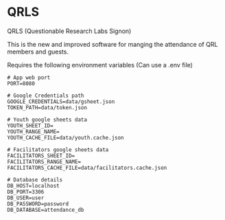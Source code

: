 # QRLS

QRLS (Questionable Research Labs Signon)

This is the new and improved software for manging the attendance of QRL members and guests.

Requires the following environment variables
(Can use a .env file)

```dotenv
# App web port
PORT=8080

# Google Credentials path
GOOGLE_CREDENTIALS=data/gsheet.json
TOKEN_PATH=data/token.json

# Youth google sheets data
YOUTH_SHEET_ID=
YOUTH_RANGE_NAME=
YOUTH_CACHE_FILE=data/youth.cache.json

# Facilitators google sheets data
FACILITATORS_SHEET_ID=
FACILITATORS_RANGE_NAME=
FACILITATORS_CACHE_FILE=data/facilitators.cache.json

# Database details
DB_HOST=localhost
DB_PORT=3306
DB_USER=user
DB_PASSWORD=password
DB_DATABASE=attendance_db

```